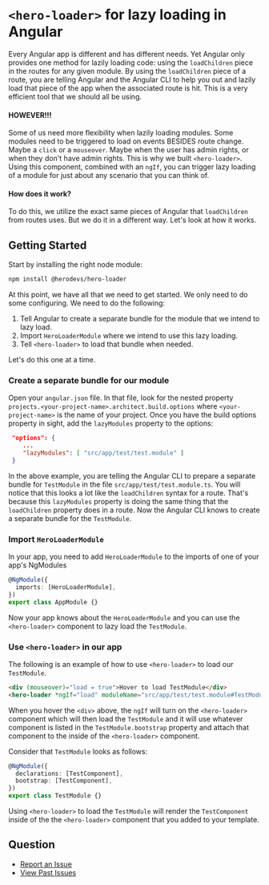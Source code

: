 # `<hero-loader>` for lazy loading in Angular

Every Angular app is different and has different needs. Yet Angular only provides
one method for lazily loading code: using the `loadChildren` piece in the routes
for any given module. By using the `loadChildren` piece of a route, you are telling
Angular and the Angular CLI to help you out and lazily load that piece of the app
when the associated route is hit. This is a very efficient tool that we should
all be using.

#### HOWEVER!!!

Some of us need more flexibility when lazily loading modules. Some modules need
to be triggered to load on events BESIDES route change. Maybe a `click` or a
`mouseover`. Maybe when the user has admin rights, or when they don't have
admin rights. This is why we built `<hero-loader>`. Using this component, combined
with an `ngIf`, you can trigger lazy loading of a module for just about any
scenario that you can think of.

#### How does it work?

To do this, we utilize the exact same pieces of Angular that `loadChildren` from
routes uses. But we do it in a different way. Let's look at how it works.

## Getting Started

Start by installing the right node module:

```bash
npm install @herodevs/hero-loader
```

At this point, we have all that we need to get started. We only need to do some
configuring. We need to do the following:

1. Tell Angular to create a separate bundle for the module that we intend to
   lazy load.
2. Import `HeroLoaderModule` where we intend to use this lazy loading.
3. Tell `<hero-loader>` to load that bundle when needed.

Let's do this one at a time.

### Create a separate bundle for our module

Open your `angular.json` file. In that file, look for the nested property
`projects.<your-project-name>.architect.build.options` where `<your-project-name>`
is the name of your project. Once you have the build options property in
sight, add the `lazyModules` property to the options:

```json
 "options": {
    ...
    "lazyModules": [ "src/app/test/test.module" ]
 }
```

In the above example, you are telling the Angular CLI to prepare a separate
bundle for `TestModule` in the file `src/app/test/test.module.ts`. You will
notice that this looks a lot like the `loadChildren` syntax for a route.
That's because this `lazyModules` property is doing the same thing that
the `loadChildren` property does in a route. Now the Angular CLI knows to
create a separate bundle for the `TestModule`.

### Import `HeroLoaderModule`

In your app, you need to add `HeroLoaderModule` to the imports of one of your
app's NgModules

```typescript
@NgModule({
  imports: [HeroLoaderModule],
})
export class AppModule {}
```

Now your app knows about the `HeroLoaderModule` and you can use the `<hero-loader>`
component to lazy load the `TestModule`.

### Use `<hero-loader>` in our app

The following is an example of how to use `<hero-loader>` to load our `TestModule`.

```html
<div (mouseover)="load = true">Hover to load TestModule</div>
<hero-loader *ngIf="load" moduleName="src/app/test/test.module#TestModule"></hero-loader>
```

When you hover the `<div>` above, the `ngIf` will turn on the `<hero-loader>` component
which will then load the `TestModule` and it will use whatever component is
listed in the `TestModule.bootstrap` property and attach that component to the
inside of the `<hero-loader>` component.

Consider that `TestModule` looks as follows:

```typescript
@NgModule({
  declarations: [TestComponent],
  bootstrap: [TestComponent],
})
export class TestModule {}
```

Using `<hero-loader>` to load the `TestModule` will render the `TestComponent` inside of the
the `<hero-loader>` component that you added to your template.

## Question

- [Report an Issue](https://github.com/herodevs/herodevs-packages/issues)
- [View Past Issues](https://github.com/herodevs/herodevs-packages/issues?utf8=%E2%9C%93&q=is%3Aissue+is%3Aclosed+)
